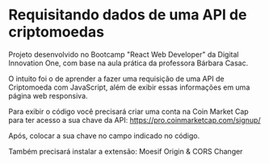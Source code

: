 # Requisitando dados de uma API de criptomoedas

Projeto desenvolvido no Bootcamp "React Web Developer" da Digital Innovation One, com base na aula prática da professora Bárbara Casac. 

O intuito foi o de aprender a fazer uma requisição de uma API de Criptomoeda com JavaScript, além de exibir essas informações em uma página web responsiva.

Para exibir o código você precisará criar uma conta na Coin Market Cap para ter acesso a sua chave da API:  https://pro.coinmarketcap.com/signup/

Após, colocar a sua chave no campo indicado no código. 

Também precisará instalar a extensão: Moesif Origin & CORS Changer

